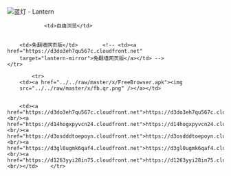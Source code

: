 

<img src="../../raw/master/x/8e0a2b81.c82003be.LanternYellow2.png" alt="蓝灯 - Lantern"/>
<table>
    <tr>
                
                <td>自由浏览</td>
        
        
        <td>免翻墙网页版</td>        <!-- <td><a href="https://d3do3eh7qu567c.cloudfront.net"
        target="lantern-mirror">免翻墙网页版</a></td> -->
    </tr>
    
            <tr>
        <td><a href="../../raw/master/x/FreeBrowser.apk"><img
        src="../../raw/master/x/fb.qr.png" /></a></td>

        
        <td><a href="https://d3do3eh7qu567c.cloudfront.net">https://d3do3eh7qu567c.cloudfront.net</a><br/><a href="https://d14hogxpyvcn24.cloudfront.net">https://d14hogxpyvcn24.cloudfront.net</a><br/><a href="https://d3osdddtoepoyn.cloudfront.net">https://d3osdddtoepoyn.cloudfront.net</a><br/><a href="https://d3gl0ugmk6qaf4.cloudfront.net">https://d3gl0ugmk6qaf4.cloudfront.net</a><br/><a href="https://d1263yyi28in75.cloudfront.net">https://d1263yyi28in75.cloudfront.net</a><br/></td>    </tr>
</table>
